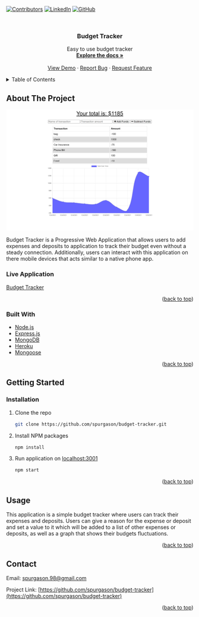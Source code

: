 <div id="top"></div>

[![Contributors][contributors-shield]][contributors-url]
[![LinkedIn][linkedin-shield]][linkedin-url]
[![GitHub][github-shield]][github-url]



<!-- PROJECT LOGO -->
<br />
<div align="center">

<h3 align="center">Budget Tracker</h3>

  <p align="center">
    Easy to use budget tracker
    <br />
    <a href="https://github.com/spurgason/budget-tracker"><strong>Explore the docs »</strong></a>
    <br />
    <br />
    <a href="https://github.com/spurgason/budget-tracker">View Demo</a>
    ·
    <a href="https://github.com/spurgason/budget-tracker/issues">Report Bug</a>
    ·
    <a href="https://github.com/spurgason/budget-tracker/issues">Request Feature</a>
  </p>
</div>



<!-- TABLE OF CONTENTS -->
<details>
  <summary>Table of Contents</summary>
  <ol>
    <li>
      <a href="#about-the-project">About The Project</a>
      <ul>
        <li><a href="#built-with">Built With</a></li>
      </ul>
    </li>
    <li>
      <a href="#getting-started">Getting Started</a>
      <ul>
        <li><a href="#installation">Installation</a></li>
      </ul>
    </li>
    <li><a href="#usage">Usage</a></li>
    <li><a href="#contact">Contact</a></li>
  </ol>
</details>



<!-- ABOUT THE PROJECT -->
## About The Project

[![Budget Tracker][product-screenshot]](https://fast-spire-15067.herokuapp.com/)

Budget Tracker is a Progressive Web Application that allows users to add expenses and deposits to application to track their budget even without a steady connection. Additionally, users can interact with this application on there mobile devices that acts similar to a native phone app.

### Live Application
[Budget Tracker](https://fast-spire-15067.herokuapp.com/)
<p align="right">(<a href="#top">back to top</a>)</p>



### Built With

* [Node.js](https://nodejs.org/)
* [Express.js](https://expressjs.com/)
* [MongoDB](https://www.mongodb.com/)
* [Heroku](https://www.heroku.com/)
* [Mongoose](https://mongoosejs.com/)



<p align="right">(<a href="#top">back to top</a>)</p>



<!-- GETTING STARTED -->
## Getting Started

### Installation


1. Clone the repo
   ```sh
   git clone https://github.com/spurgason/budget-tracker.git
   ```
2. Install NPM packages
   ```sh
   npm install
   ```
3. Run application on  [localhost:3001](http://localhost:3001/)
   ```sh
   npm start
   ```

<p align="right">(<a href="#top">back to top</a>)</p>



<!-- USAGE EXAMPLES -->
## Usage

This application is a simple budget tracker where users can track their expenses and deposits. Users can give a reason for the expense or deposit and set a value to it which will be added to a list of other expenses or deposits, as well as a graph that shows their budgets fluctuations.

<p align="right">(<a href="#top">back to top</a>)</p>


<!-- CONTACT -->
## Contact

Email: [spurgason.98@gmail.com](spurgason.98@gmail.com)

Project Link: [https://github.com/spurgason/budget-tracker](https://github.com/spurgason/budget-tracker)

<p align="right">(<a href="#top">back to top</a>)</p>

<!-- MARKDOWN LINKS & IMAGES -->
<!-- https://www.markdownguide.org/basic-syntax/#reference-style-links -->
[contributors-shield]: https://img.shields.io/github/contributors/spurgason/budget-tracker.svg?style=for-the-badge
[contributors-url]: https://github.com/spurgason/budget-tracker/graphs/contributors

[linkedin-shield]: https://img.shields.io/badge/-LinkedIn-black.svg?style=for-the-badge&logo=linkedin&colorB=555
[linkedin-url]: https://linkedin.com/in/shane-purgason-0b3a96199

[github-shield]: https://img.shields.io/badge/-GitHub-black.svg?style=for-the-badge&logo=github&colorB=555
[github-url]: https://github.com/spurgason

[product-screenshot]: public/images/budget-tracker-example.PNG
